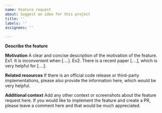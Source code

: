 ```yaml
---
name: Feature request
about: Suggest an idea for this project
title: ''
labels: ''
assignees: ''

---
```


**Describe the feature**

**Motivation**
A clear and concise description of the motivation of the feature.
Ex1. It is inconvenient when [....].
Ex2. There is a recent paper [....], which is very helpful for [....].

**Related resources**
If there is an official code release or third-party implementations, please also provide the information here, which would be very helpful.

**Additional context**
Add any other context or screenshots about the feature request here.
If you would like to implement the feature and create a PR, please leave a comment here and that would be much appreciated.
